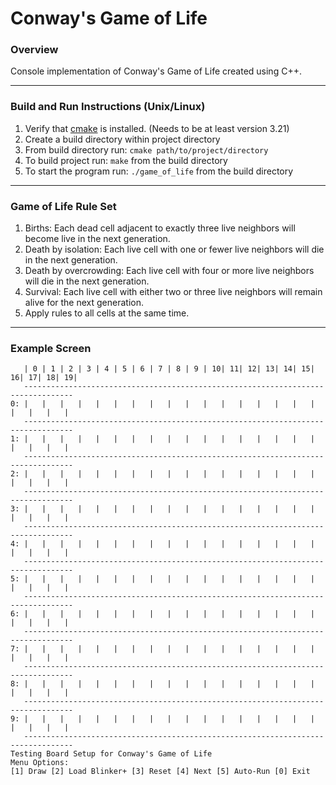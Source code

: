 # Conway's Game of Life

### Overview
Console implementation of Conway's Game of Life created using C++.

---
### Build and Run Instructions (Unix/Linux)
1. Verify that [cmake](https://cmake.org/) is installed. (Needs to be at least version 3.21)
2. Create a build directory within project directory
3. From build directory run: `cmake path/to/project/directory`
4. To build project run: `make` from the build directory
5. To start the program run: `./game_of_life` from the build directory

---
### Game of Life Rule Set
1. Births: Each dead cell adjacent to exactly three live neighbors will become
   live in the next generation.
2. Death by isolation: Each live cell with one or fewer live neighbors will die
   in the next generation.
3. Death by overcrowding: Each live cell with four or more live neighbors will
   die in the next generation.
4. Survival: Each live cell with either two or three live neighbors will remain
   alive for the next generation.
5. Apply rules to all cells at the same time.

---
### Example Screen
```
   | 0 | 1 | 2 | 3 | 4 | 5 | 6 | 7 | 8 | 9 | 10| 11| 12| 13| 14| 15| 16| 17| 18| 19|
   ---------------------------------------------------------------------------------
0: |   |   |   |   |   |   |   |   |   |   |   |   |   |   |   |   |   |   |   |   |
   ---------------------------------------------------------------------------------
1: |   |   |   |   |   |   |   |   |   |   |   |   |   |   |   |   |   |   |   |   |
   ---------------------------------------------------------------------------------
2: |   |   |   |   |   |   |   |   |   |   |   |   |   |   |   |   |   |   |   |   |
   ---------------------------------------------------------------------------------
3: |   |   |   |   |   |   |   |   |   |   |   |   |   |   |   |   |   |   |   |   |
   ---------------------------------------------------------------------------------
4: |   |   |   |   |   |   |   |   |   |   |   |   |   |   |   |   |   |   |   |   |
   ---------------------------------------------------------------------------------
5: |   |   |   |   |   |   |   |   |   |   |   |   |   |   |   |   |   |   |   |   |
   ---------------------------------------------------------------------------------
6: |   |   |   |   |   |   |   |   |   |   |   |   |   |   |   |   |   |   |   |   |
   ---------------------------------------------------------------------------------
7: |   |   |   |   |   |   |   |   |   |   |   |   |   |   |   |   |   |   |   |   |
   ---------------------------------------------------------------------------------
8: |   |   |   |   |   |   |   |   |   |   |   |   |   |   |   |   |   |   |   |   |
   ---------------------------------------------------------------------------------
9: |   |   |   |   |   |   |   |   |   |   |   |   |   |   |   |   |   |   |   |   |
   ---------------------------------------------------------------------------------
Testing Board Setup for Conway's Game of Life
Menu Options:
[1] Draw [2] Load Blinker+ [3] Reset [4] Next [5] Auto-Run [0] Exit
```
